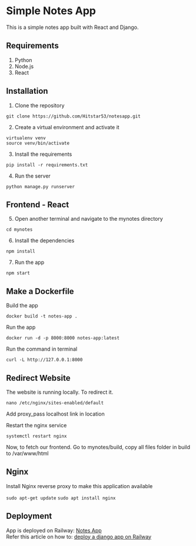# Simple Notes App
This is a simple notes app built with React and Django.

## Requirements
1. Python 
2. Node.js
3. React

## Installation
1. Clone the repository
```
git clone https://github.com/Hitstar53/notesapp.git
```
2. Create a virtual environment and activate it
```
virtualenv venv
source venv/bin/activate
```
3. Install the requirements
```
pip install -r requirements.txt
```
4. Run the server
```
python manage.py runserver
```

## Frontend - React
5. Open another terminal and navigate to the mynotes directory
```
cd mynotes
```
6. Install the dependencies
```
npm install
```
7. Run the app
```
npm start
```

## Make a Dockerfile
Build the app
```
docker build -t notes-app .
```

Run the app
```
docker run -d -p 8000:8000 notes-app:latest
```

Run the command in terminal
```
curl -L http://127.0.0.1:8000
```

## Redirect Website 
The website is running locally. To redirect it.
```
nano /etc/nginx/sites-enabled/default
```

Add proxy_pass localhost link in location

Restart the nginx service
```
systemctl restart nginx
```

Now, to fetch our frontend. Go to mynotes/build, copy all files folder in build to /var/www/html


## Nginx

Install Nginx reverse proxy to make this application available

`sudo apt-get update`
`sudo apt install nginx` 


## Deployment
App is deployed on Railway: [Notes App](https://notesapp-production-8c87.up.railway.app/)  
Refer this article on how to: [deploy a django app on Railway](https://dev.to/osahenru/using-railway-app-to-deploy-your-django-project-3ah1)
